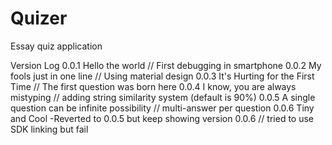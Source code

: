 # Quizer
Essay quiz application

Version Log
0.0.1 Hello the world // First debugging in smartphone
0.0.2 My fools just in one line // Using material design
0.0.3 It's Hurting for the First Time // The first question was born here
0.0.4 I know, you are always mistyping // adding string similarity system (default is 90%)
0.0.5 A single question can be infinite possibility // multi-answer per question
0.0.6 Tiny and Cool -Reverted to 0.0.5 but keep showing version 0.0.6 // tried to use SDK linking but fail
